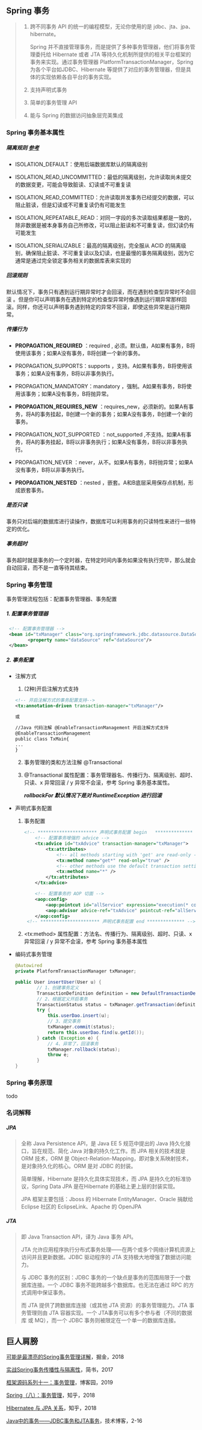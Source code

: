 ## Spring 事务

> 1. 跨不同事务 API 的统一的编程模型，无论你使用的是 jdbc、jta、jpa、hibernate。
>
>    Spring 并不直接管理事务，而是提供了多种事务管理器，他们将事务管理委托给 Hibernate 或者 JTA 等持久化机制所提供的相关平台框架的事务来实现。通过事务管理器 PlatformTransactionManager，Spring 为各个平台如JDBC、Hibernate 等提供了对应的事务管理器，但是具体的实现依赖各自平台的事务实现。
>
> 2. 支持声明式事务
> 3. 简单的事务管理 API
> 4. 能与 Spring 的数据访问抽象层完美集成

### Spring 事务基本属性

##### *隔离规则* [参考](../Database/transaction.md)

- ISOLATION_DEFAULT：使用后端数据库默认的隔离级别

- ISOLATION_READ_UNCOMMITTED：最低的隔离级别，允许读取尚未提交的数据变更，可能会导致脏读、幻读或不可重复读

- ISOLATION_READ_COMMITTED：允许读取并发事务已经提交的数据，可以阻止脏读，但是幻读或不可重复读仍有可能发生

- ISOLATION_REPEATABLE_READ：对同一字段的多次读取结果都是一致的，除非数据是被本身事务自己所修改，可以阻止脏读和不可重复读，但幻读仍有可能发生

- ISOLATION_SERIALIZABLE：最高的隔离级别，完全服从 ACID 的隔离级别，确保阻止脏读、不可重复读以及幻读，也是最慢的事务隔离级别，因为它通常是通过完全锁定事务相关的数据库表来实现的

##### *回滚规则*

默认情况下，事务只有遇到运行期异常时才会回滚，而在遇到检查型异常时不会回滚 。但是你可以声明事务在遇到特定的检查型异常时像遇到运行期异常那样回滚。同样，你还可以声明事务遇到特定的异常不回滚，即使这些异常是运行期异常。

##### *传播行为*

- **PROPAGATION_REQUIRED** ：required , 必须。默认值，A如果有事务，B将使用该事务；如果A没有事务，B将创建一个新的事务。
- PROPAGATION_SUPPORTS：supports ，支持。A如果有事务，B将使用该事务；如果A没有事务，B将以非事务执行。

- PROPAGATION_MANDATORY：mandatory ，强制。A如果有事务，B将使用该事务；如果A没有事务，B将抛异常。

- **PROPAGATION_REQUIRES_NEW** ：requires_new，必须新的。如果A有事务，将A的事务挂起，B创建一个新的事务；如果A没有事务，B创建一个新的事务。
- PROPAGATION_NOT_SUPPORTED ：not_supported ,不支持。如果A有事务，将A的事务挂起，B将以非事务执行；如果A没有事务，B将以非事务执行。

- PROPAGATION_NEVER ：never，从不。如果A有事务，B将抛异常；如果A没有事务，B将以非事务执行。

- **PROPAGATION_NESTED** ：nested ，嵌套。A和B底层采用保存点机制，形成嵌套事务。

##### *是否只读*

事务只对后端的数据库进行读操作，数据库可以利用事务的只读特性来进行一些特定的优化。

##### *事务超时*

事务超时就是事务的一个定时器，在特定时间内事务如果没有执行完毕，那么就会自动回滚，而不是一直等待其结束。

### Spring 事务管理

事务管理流程包括：配置事务管理器、事务配置

##### *1. 配置事务管理器*

```xml
 <!-- 配置事务管理器 -->
 <bean id="txManager" class="org.springframework.jdbc.datasource.DataSourceTransactionManager">
 		<property name="dataSource" ref="dataSource"/>
 </bean>
```

##### *2. 事务配置*

- 注解方式

  1. (2种)开启注解方式支持

  ```xml
  <!-- 开启注解方式的事务配置支持-->
  <tx:annotation-driven transaction-manager="txManager"/>
  
  或
  
  //Java 代码注解 @EnableTransactionManagement 开启注解方式支持
  @EnableTransactionManagement
  public class TxMain{
  ...
  }
  ```

  2. 事务管理的类和方法注解 @Transactional

  3. @Transactional 属性配置：事务管理器名、传播行为、隔离级别、超时、只读、x 异常回滚 / y 异常不会滚，参考 Spring 事务基本属性。

     ***rollbackFor 默认情况下是对 RuntimeException 进行回滚***

- 声明式事务配置

  1. 事务配置

     ```xml
     <!-- ********************** 声明式事务配置 begin   ************** -->
         <!-- 配置事务增强的 advice -->
         <tx:advice id="txAdvice" transaction-manager="txManager">
             <tx:attributes>
                 <!-- all methods starting with 'get' are read-only -->
                 <tx:method name="get*" read-only="true" />
                 <!-- other methods use the default transaction settings (see below) -->
                 <tx:method name="*" />
             </tx:attributes>
         </tx:advice>
     
         <!-- 配置事务的 AOP 切面 --> 
         <aop:config>
             <aop:pointcut id="allService" expression="execution(* com.study.leesmall.spring.sample.tx.service.*Service.*(..)))"/>
             <aop:advisor advice-ref="txAdvice" pointcut-ref="allService"/>
         </aop:config>
      <!-- ********************** 声明式事务配置 end ************** -->
     ```

  2. \<tx:method\> 属性配置：方法名、传播行为、隔离级别、超时、只读、x 异常回滚 / y 异常不会滚，参考 Spring 事务基本属性

- 编码式事务管理

  ```java
  @Autowired
  private PlatformTransactionManager txManager;
  
  public User insertUser(User u) {
          // 1、创建事务定义
          TransactionDefinition definition = new DefaultTransactionDefinition();
          // 2、根据定义开启事务
          TransactionStatus status = txManager.getTransaction(definition);
          try {
              this.userDao.insert(u);
              // 3、提交事务
              txManager.commit(status);
              return this.userDao.find(u.getId());
          } catch (Exception e) {
              // 4、异常了，回滚事务
              txManager.rollback(status);
              throw e;
          }
  }
  ```

### Spring 事务原理

todo

### 名词解释

##### *JPA*

> 全称 Java Persistence API，是 Java EE 5 规范中提出的 Java 持久化接口，旨在规范、简化 Java 对象的持久化工作。而 JPA 相关的技术就是 ORM 技术，ORM 是 Object-Relation-Mapping，即对象关系映射技术，是对象持久化的核心。ORM 是对 JDBC 的封装。
>
> 简单理解，Hibernate 是持久化具体实现技术，而 JPA 是持久化的标准协议，Spring Data JPA 是在Hibernate 的基础上更上层的封装实现。
>
> JPA 框架主要包括：Jboss 的 Hibernate EntityManager、Oracle 捐献给 Eclipse 社区的 EclipseLink、Apache 的 OpenJPA 

##### *JTA*

> 即 Java Transaction API，译为 Java 事务 API。
>
> JTA 允许应用程序执行分布式事务处理——在两个或多个网络计算机资源上访问并且更新数据。JDBC 驱动程序的 JTA 支持极大地增强了数据访问能力。
>
> 与 JDBC 事务的区别：JDBC 事务的一个缺点是事务的范围局限于一个数据库连接。一个 JDBC 事务不能跨越多个数据库。也无法在通过 RPC 的方式调用中保证事务。
>
> 而 JTA 提供了跨数据库连接（或其他 JTA 资源）的事务管理能力。JTA 事务管理则由 JTA 容器实现。一个 JTA事务可以有多个参与者（不同的数据库 或 MQ），而一个 JDBC 事务则被限定在一个单一的数据库连接。

## 巨人肩膀

[可能是最漂亮的Spring事务管理详解](https://juejin.im/post/5b00c52ef265da0b95276091)，掘金，2018

[实战Spring事务传播性与隔离性](https://www.jianshu.com/p/249f2cd42692)，简书，2017

[框架源码系列十一：事务管理](https://www.cnblogs.com/leeSmall/p/10306672.html)，博客园，2019

[Spring（八）：事务管理](https://zhuanlan.zhihu.com/p/37108469)，知乎，2018

[Hibernatee 与 JPA 关系](https://www.zhihu.com/question/30691648)，知乎，2018

[Java中的事务——JDBC事务和JTA事务](https://www.hollischuang.com/archives/1658)，技术博客，2-16

